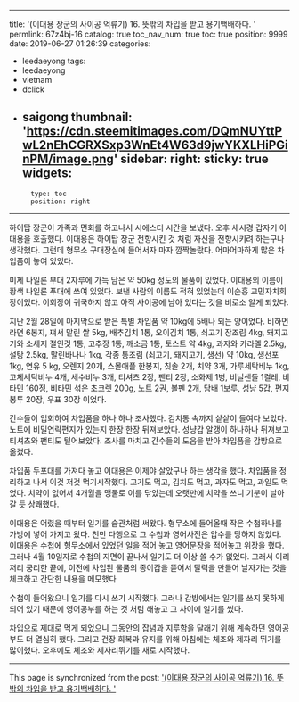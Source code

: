 
---
title: '(이대용 장군의 사이공 억류기) 16. 뜻밖의 차입을 받고 용기백배하다. '
permlink: 67z4bj-16
catalog: true
toc_nav_num: true
toc: true
position: 9999
date: 2019-06-27 01:26:39
categories:
- leedaeyong
tags:
- leedaeyong
- vietnam
- dclick
- saigong
thumbnail: 'https://cdn.steemitimages.com/DQmNUYttPwL2nEhCGRXSxp3WnEt4W63d9jwYKXLHiPGinPM/image.png'
sidebar:
    right:
        sticky: true
widgets:
    -
        type: toc
        position: right
---



하이탑 장군이 가족과 면회를 하고나서 시에스터 시간을 보냈다. 오후 세시경 갑자기 이대용을 호출했다. 이대용은 하이탑 장군 전향시킨 것 처럼 자신을 전향시키려 하는구나 생각했다. 그런데 형무소 구대장실에 들어서자 마자 깜짝놀랐다. 어마어마하게 많은 차입품이 놓여 있었다. 

미제 나일론 부대 2자루에 가득 담은 약 50kg 정도의 물품이 있었다. 이대용의 이름이 황색 나일론 푸대에 쓰여 있었다. 보낸 사람의 이름도 적혀 있었는데 이순흥 교민자치회장이었다. 이회장이 귀국하지 않고 아직 사이공에 남아 있다는 것을 비로소 알게 되었다. 

지난 2월 28일에 마지막으로 받은 특별 차입품 약 10kg에 5배나 되는 양이었다. 
비하면
라면 6봉지, 쪄서 말린 쌀 5kg, 배추김치 1통, 오이김치 1통, 쇠고기 장조림 4kg,  돼지고기와 소세지 절인것 1통, 고추장 1통, 깨소금 1통, 토스트 약 4kg,  과자와 카라멜 2.5kg, 설탕 2.5kg, 말린바나나 1kg, 각종 통조림 (쇠고기, 돼지고기, 생선) 약 10kg, 생선포 1kg, 연유 5 kg, 오렌지 20개, 스몰애플 한봉지, 칫솔 2개, 치약 3개, 가루세탁비누 1kg, 고체세탁비누 4개, 세수비누 3개, 티셔츠 2장, 팬티 2장, 소화제 1병, 비닐샌들 1켤레, 비타민 160정, 비타민 섞은 초코렛 200g, 노트 2권, 볼펜 2개, 담배 1보루, 성냥 5갑, 편지봉투 20장, 우표 30장 이었다. 

간수들이 입회하여 차입품을 하나 하나 조사했다. 김치통 속까지 샅샅이 들여다 보았다. 노트에 비밀연락편지가 있는지 한장 한장 뒤져보았다. 성냥갑 알갱이 하나하나 뒤져보고 티셔츠와 팬티도 털어보았다. 조사를 마치고 간수들의 도움을 받아 차입품을 감방으로 옮겼다. 

차입품 두포대를 가져다 놓고 이대용은 이제야 살았구나 하는 생각을 했다. 차입품을 정리하고 나서 이것 저것 먹기시작했다. 고기도 먹고, 김치도 먹고, 과자도 먹고, 과일도 먹었다. 치약이 없어서 4개월을 맹물로 이를 닦았는데 오랫만에 치약을 쓰니 기분이 날아갈 듯 상쾌했다.

이대용은 어렸을 때부터 일기를 습관처럼 써왔다. 형무소에 들어올때 작은 수첩하나를 가방에 넣어 가지고 왔다. 천만 다행으로 그 수첩과 영어사전은 압수를 당하지 않았다. 이대용은 수첩에 형무소에서 있었던 일을 적어 놓고 영어문장을 적어놓고 위장을 했다. 그러나 4월 10일자로 수첩의 지면이 끝나서 일기도 더 이상 쓸 수가 없었다. 그래서 이리저리 궁리한 끝에, 이전에 차입된 물품의 종이갑을 뜯어서 달력을 만들어 날자가는 것을 체크하고 간단한 내용을 메모했다 

수첩이 들어왔으니 일기를 다시 쓰기 시작했다. 그러나 감방에서는 일기를 쓰지 못하게 되어 있기 때문에 영어공부를 하는 것 처럼 해놓고 그 사이에 일기를 썼다. 

차입으로 제대로 먹게 되었으니 그동안의 잡념과 지루함을 달래기 위해 계속하던 영어공부도 더 열심히 했다. 그리고 건장 회복과 유지를 위해 아침에는 체조와 제자리 뛰기를 많이했다. 오후에도 체조와 제자리뛰기를 새로 시작했다. 

- - -

This page is synchronized from the post: ['(이대용 장군의 사이공 억류기) 16. 뜻밖의 차입을 받고 용기백배하다. '](https://steemit.com/@wisdomandjustice/67z4bj-16)
